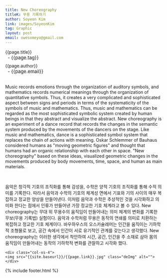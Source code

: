 ```yaml
---
title: New Choreography
titleK: 무용 기록하기
author: Soyeon Kim
link: images/SoyeonKim
tag: Graphic
layout: post
email: owesomeyo@gmail.com
---	
```


<div class="container">

<div class="deDep">
{{page.title}}<br>
<p style="font-size:15px; margin:0px; padding:0px 0px 0px 8px; margin:0px 0px 8px 0px;">- {{page.tag}}</p>
{{page.author}}<br>
<p style="font-size:15px; margin:0px; padding:0px 0px 0px 8px;">- {{page.email}}</p>
</div>

<br>

<div class="det lato">



Music records emotions through the organization of auditory symbols, and mathematics records numerical meanings through the organization of quantitative symbols. Thus, it creates a very complicated and sophisticated aspect between signs and periods in terms of the systematicity of the symbols of music and mathematics. Thus, music and mathematics can be regarded as the most sophisticated symbolic system created by human beings in that they abstract and visualize the abstract. New choreography is an experiment of a dance record that records the changes in the semantic system produced by the movements of the dancers on the stage. Like music and mathematics, dance is a sophisticated symbol system that replaces the chain of actions with meaning. Oskar Schlemmer of Bauhaus considered humans as "moving geometric figures" and thought that humans had an organic relationship with each other in space. "New choreography" based on these ideas, visualized geometric changes in the movements produced by body movements, time, space, and human as main materials.



</div>

<br>

<div class="noto">

음악은 청각적 기호의 조직화를 통해 감성을, 수학은 양적 기호의 조직화를 통해 수적 의미를 기록한다. 따라서 음악과 수학의 기호의 체계성 면에서 기표와 기의 사이의 매우 복잡하고 정교한 양상을 만들어낸다. 이처럼 음악과 수학은 추상적인 것을 시각화하고 의미화 한다는 점에서 인류가 만들어낸 가장 정교한 기호 체계라고 볼 수 있다. New choreography는 무대 위 무용수의 움직임이 만들어내는 의미 체계의 변화를 기록한 무보(무용 기록법) 실험이다. 음악과 수학처럼 무용은 동작의 연쇄를 의미로 치환하는 복잡하고 정교한 기호 체계이다. 바우하우스의 오스카슐레머는 인간을 움직이는 기하학적 조형물로 보고, 공간 속에서 인간이 서로 유기적인 관계를 갖는다고 생각했다. New choreography는 이러한 생각에서 착안하여 시간, 공간, 인간을 주 소재로 삼아 몸의 움직임이 만들어내는 동작의 기하학적 변화를 관찰하고 시각화 했다.



</div>

<div class="row noto">
	
	<div class="col-xs-4">
	<img src="{{site.baseurl}}/{{page.link}}.jpg" class="deImg" alt=""></div>
	
</div>

	

</div> 

{% include footer.html %}